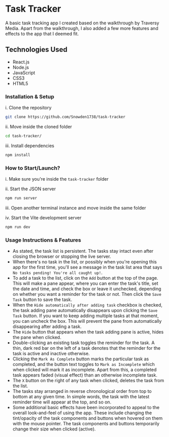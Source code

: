 # Task Tracker
A basic task tracking app I created based on the walkthrough by Traversy Media. Apart from the walkthrough, I also added a few more features and effects to the app that I deemed fit.

## Technologies Used
- React.js
- Node.js
- JavaScript
- CSS3
- HTML5

### Installation & Setup
i. Clone the repository
```bash
git clone https://github.com/Snowden1738/task-tracker
```

ii. Move inside the cloned folder
```bash
cd task-tracker/
```

iii. Install dependencies
```bash
npm install
```

### How to Start/Launch?
i. Make sure you're inside the `task-tracker` folder

ii. Start the JSON server
```bash
npm run server
```

iii. Open another terminal instance and move inside the same folder

iv. Start the Vite development server
```bash
npm run dev
```

### Usage Instructions & Features
- As stated, the task list is persistent. The tasks stay intact even after closing the browser or stopping the live server.
- When there's no task in the list, or possibly when you're opening this app for the first time, you'll see a message in the task list area that says `No tasks pending! You're all caught up!`.
- To add a task to the list, click on the `Add` button at the top of the page. This will make a pane appear, where you can enter the task's title, set the date and time, and check the box or leave it unchecked, depending on whether you want a reminder for the task or not. Then click the `Save Task` button to save the task.
- When the `Hide automatically after adding task` checkbox is checked, the task adding pane automatically disappears upon clicking the `Save Task` button. If you want to keep adding multiple tasks at that moment, you can uncheck the box. This will prevent the pane from automatically disappearing after adding a task.
- The `Hide` button that appears when the task adding pane is active, hides the pane when clicked.
- Double-clicking an existing task toggles the reminder for the task. A thin, dark red bar on the left of a task denotes that the reminder for the task is active and inactive otherwise.
- Clicking the `Mark As Complete` button marks the particular task as completed, and the button text toggles to `Mark as Incomplete` which when clicked will mark it as incomplete. Apart from this, a completed task appears faded (visual effect) than an otherwise incomplete task.
- The `X` button on the right of any task when clicked, deletes the task from the list.
- The tasks stay arranged in reverse chronological order from top to bottom at any given time. In simple words, the task with the latest reminder time will appear at the top, and so on.
- Some additional basic effects have been incorporated to appeal to the overall look-and-feel of using the app. These include changing the tint/opacity of the task components and buttons when hovered on them with the mouse pointer. The task components and buttons temporarily change their size when clicked (active).
